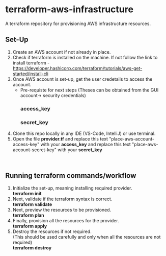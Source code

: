 # terraform-aws-infrastructure
A terraform repository for provisioning AWS infrastructure resources.

 ## Set-Up 
 1. Create an AWS account if not already in place.
 2. Check if terraform is installed on the machine. If not follow the link to install terraform - https://developer.hashicorp.com/terraform/tutorials/aws-get-started/install-cli
 2. Once AWS account is set-up, get the user credetails to access the account.
    - Pre-requiste for next steps
    (Theses can be obtained from the GUI account-> security credentials)
        ### access_key
        ### secret_key
3.  Clone this repo locally in any IDE (VS-Code, IntelliJ) or use terminal.
4.  Open the file **provider.tf** and replace this text "place-aws-account-access-key" with your **access_key** and replace this text "place-aws-account-secret-key" with your **secret_key** <br>
<br>

## Running terraform commands/workflow
1. Initialize the set-up, meaning installing required provider.<br>
    **terraform init**
2. Next, validate if the terraform syntax is correct.<br>
    **terraform validate**
3. Next, preview the resources to be provisioned.<br>
    **terraform plan**
4. Finally, provision all the resources for the provider.<br>
    **terraform apply**
5. Destroy the resources if not required.<br>
    (This should be used carefully and only when all the resources are not required)<br>
    **terraform destroy**


